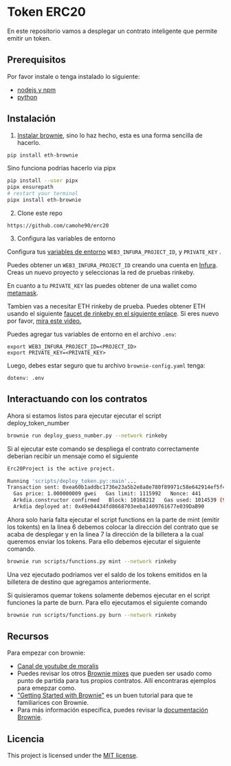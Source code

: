 # Token ERC20

En este repositorio vamos a desplegar un contrato inteligente que permite emitir un token.

## Prerequisitos

Por favor instale o tenga instalado lo siguiente:

- [nodejs y npm](https://nodejs.org/en/download/)
- [python](https://www.python.org/downloads/)

## Instalación

1. [Instalar brownie](https://eth-brownie.readthedocs.io/en/stable/install.html), sino lo haz hecho, esta es una forma sencilla de hacerlo.


```bash
pip install eth-brownie
```
Sino funciona podrias hacerlo via pipx
```bash
pip install --user pipx
pipx ensurepath
# restart your terminal
pipx install eth-brownie
```

2. Clone este repo 
```
https://github.com/camohe90/erc20
```

3. Configura las variables de entorno

Configura tus [variables de entorno](https://www.twilio.com/blog/2017/01/how-to-set-environment-variables.html) `WEB3_INFURA_PROJECT_ID`, y `PRIVATE_KEY` . 

Puedes obtener un `WEB3_INFURA_PROJECT_ID` creando una cuenta en [Infura](https://infura.io/). Creas un nuevo proyecto y seleccionas la red de pruebas rinkeby. 

En cuanto a tu `PRIVATE_KEY` las puedes obtener de una wallet como [metamask](https://metamask.io/). 

Tambien vas a necesitar ETH rinkeby de prueba. Puedes obtener ETH usando el siguiente [faucet de rinkeby en el siguiente enlace](https://faucets.chain.link/rinkeby). Si eres nuevo por favor, [mira este video.](https://www.youtube.com/watch?v=P7FX_1PePX0)

Puedes agregar tus variables de entorno en el archivo `.env`:

```
export WEB3_INFURA_PROJECT_ID=<PROJECT_ID>
export PRIVATE_KEY=<PRIVATE_KEY>
```

Luego, debes estar seguro que tu archivo `brownie-config.yaml` tenga:

```
dotenv: .env
```

## Interactuando con los contratos

Ahora si estamos listos para ejecutar ejecutar el script deploy_token_number

```bash
brownie run deploy_guess_number.py --network rinkeby
```

Si al ejecutar este comando se despliega el contrato correctamente deberian recibir un mensaje como el siguiente

```bash
Erc20Project is the active project.

Running 'scripts/deploy_token.py::main'...
Transaction sent: 0xea60b1addbc1736e23a5b2e8a8e780f89971c58e642914ef5f4a8b6561699b43
  Gas price: 1.000000009 gwei   Gas limit: 1115992   Nonce: 441
  Arkdia.constructor confirmed   Block: 10168212   Gas used: 1014539 (90.91%)
  Arkdia deployed at: 0x49e04434fd8668703eeba1409761677e039DaB90
```

Ahora solo haría falta ejecutar el script functions en la parte de mint (emitir los tokents) en la linea 6 debemos colocar la dirección del contrato que se acaba de desplegar y en la linea 7 la dirección de la billetera a la cual queremos enviar los tokens. Para ello debemos ejecutar el siguiente comando.

```bash
brownie run scripts/functions.py mint --network rinkeby
```
Una vez ejecutado podriamos ver el saldo de los tokens emitidos en la billetera de destino que agregamos anteriormente.

Si quisieramos quemar tokens solamente debemos ejecutar en el script funciones la parte de burn.
Para ello ejecutamos el siguiente comando


```bash
brownie run scripts/functions.py burn --network rinkeby
```


## Recursos

Para empezar con brownie:

* [Canal de youtube de moralis ](https://youtu.be/yJQJ7pw_9C0)
* Puedes revisar los otros [Brownie mixes](https://github.com/brownie-mix/) que pueden ser usado como punto de partida para tus propios contratos. Allí encontraras ejemplos para emepzar como.
* ["Getting Started with Brownie"](https://medium.com/@iamdefinitelyahuman/getting-started-with-brownie-part-1-9b2181f4cb99) es un buen tutorial para que te familiarices con Brownie.
* Para más información especifica, puedes revisar la [documentación Brownie](https://eth-brownie.readthedocs.io/en/stable/).

## Licencia

This project is licensed under the [MIT license](LICENSE).

